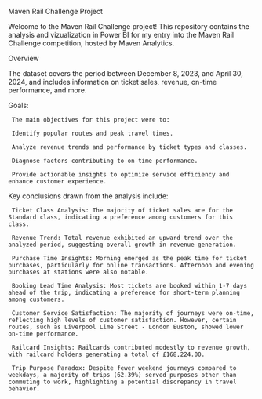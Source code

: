 Maven Rail Challenge Project


Welcome to the Maven Rail Challenge project! This repository contains the analysis and vizualization in Power BI for my entry into the Maven Rail Challenge competition, hosted by Maven Analytics. 

Overview


The dataset covers the period between December 8, 2023, and April 30, 2024, and includes information on ticket sales, revenue, on-time performance, and more.

Goals:

     The main objectives for this project were to:
     
     Identify popular routes and peak travel times.

     Analyze revenue trends and performance by ticket types and classes.
     
     Diagnose factors contributing to on-time performance.
     
     Provide actionable insights to optimize service efficiency and enhance customer experience.




Key conclusions drawn from the analysis include:

     Ticket Class Analysis: The majority of ticket sales are for the Standard class, indicating a preference among customers for this class.

     Revenue Trend: Total revenue exhibited an upward trend over the analyzed period, suggesting overall growth in revenue generation.

     Purchase Time Insights: Morning emerged as the peak time for ticket purchases, particularly for online transactions. Afternoon and evening purchases at stations were also notable.

     Booking Lead Time Analysis: Most tickets are booked within 1-7 days ahead of the trip, indicating a preference for short-term planning among customers.

     Customer Service Satisfaction: The majority of journeys were on-time, reflecting high levels of customer satisfaction. However, certain routes, such as Liverpool Lime Street - London Euston, showed lower on-time performance.

     Railcard Insights: Railcards contributed modestly to revenue growth, with railcard holders generating a total of £168,224.00.

     Trip Purpose Paradox: Despite fewer weekend journeys compared to weekdays, a majority of trips (62.39%) served purposes other than commuting to work, highlighting a potential discrepancy in travel behavior.
